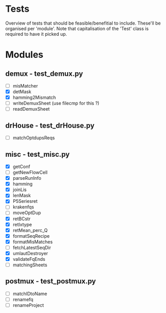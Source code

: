 # Tests

Overview of tests that should be feasible/benefitial to include.
These'll be organised per 'module'. Note that capitalisation of the 'Test' class is required to have it picked up.


# Modules

## demux - test_demux.py

 - [ ] misMatcher
 - [x] detMask
 - [x] hamming2Mismatch
 - [ ] writeDemuxSheet (use filecmp for this ?)
 - [ ] readDemuxSheet

## drHouse - test_drHouse.py

 - [ ] matchOptdupsReqs

## misc - test_misc.py

- [x] getConf
- [ ] getNewFlowCell
- [x] parseRunInfo
- [x] hamming
- [x] joinLis
- [x] lenMask
- [x] P5Seriesret
- [ ] krakenfqs
- [ ] moveOptDup
- [x] retBCstr
- [x] retIxtype
- [x] retMean_perc_Q
- [x] formatSeqRecipe
- [x] formatMisMatches
- [ ] fetchLatestSeqDir
- [x] umlautDestroyer
- [x] validateFqEnds
- [ ] matchingSheets

## postmux - test_postmux.py

 - [ ] matchIDtoName
 - [ ] renamefq
 - [ ] renameProject

